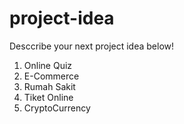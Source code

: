 # project-idea
Desccribe your next project idea below!
1. Online Quiz
2. E-Commerce
3. Rumah Sakit
4. Tiket Online
5. CryptoCurrency
